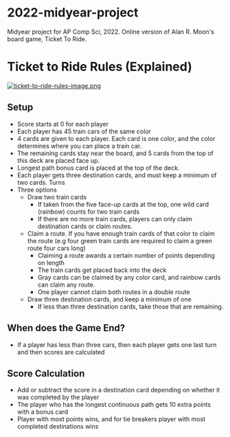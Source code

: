 # 2022-midyear-project
Midyear project for AP Comp Sci, 2022. Online version of Alan R. Moon's board game, Ticket To Ride. 

# Ticket to Ride Rules (Explained)

[![ticket-to-ride-rules-image.png](https://i.postimg.cc/nhs3Tdct/ticket-to-ride-rules-image.png)](https://postimg.cc/XrbKYkC2)

## Setup
- Score starts at 0 for each player
- Each player has 45 train cars of the same color
- 4 cards are given to each player. Each card is one color, and the color determines where you can place a train car. 
- The remaining cards stay near the board, and 5 cards from the top of this deck are placed face up.
- Longest path bonus card is placed at the top of the deck. 
- Each player gets three destination cards, and must keep a minimum of two cards. 
Turns
- Three options
  - Draw two train cards
     - If taken from the five face-up cards at the top, one wild card (rainbow) counts for two train cards
     - If there are no more train cards, players can only claim destination cards or claim routes. 
  - Claim a route. If you have enough train cards of that color to claim the route (e.g four green train cards are required to claim a green  route four cars long)
     - Claiming a route awards a certain number of points depending on length
     - The train cards get placed back into the deck
     - Gray cards can be claimed by any color card, and rainbow cards can claim any route. 
     - One player cannot claim both routes in a double route
  - Draw three destination cards, and keep a minimum of one
     - If less than three destination cards, take those that are remaining. 

## When does the Game End?
- If a player has less than three cars, then each player gets one last turn and then scores are calculated

## Score Calculation
- Add or subtract the score in a destination card depending on whether it was completed by the player
- The player who has the longest continuous path gets 10 extra points with a bonus card
- Player with most points wins, and for tie breakers player with most completed destinations wins
